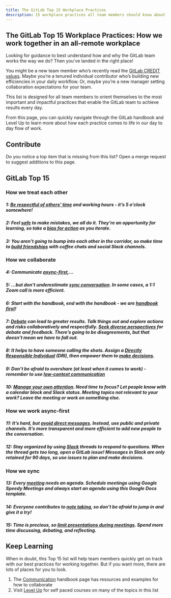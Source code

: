 ```yaml
---
title: The GitLab Top 15 Workplace Practices
description: 15 workplace practices all team members should know about how we work together.
---
```


## The GitLab Top 15 Workplace Practices: How we work together in an all-remote workplace

Looking for guidance to best understand how and why the GitLab team works the way we do? Then you’ve landed in the right place!

You might be a new team member who’s recently read the [GitLab CREDIT values](https://handbook.gitlab.com/handbook/values/). Maybe you’re a tenured individual contributor who’s building new efficiencies in your daily workflow. Or, maybe you’re a new manager setting collaboration expectations for your team.

This list is designed for all team members to orient themselves to the most important and impactful practices that enable the GitLab team to achieve results every day.

From this page, you can quickly navigate through the GitLab handbook and Level Up to learn more about how each practice comes to life in our day to day flow of work.

## Contribute

Do you notice a top item that is missing from this list? Open a merge request to suggest additions to this page.

## GitLab Top 15

### How we treat each other

##### 1: [Be respectful of others' time](https://handbook.gitlab.com/handbook/communication/#be-respectful-of-others-time) and working hours - it’s 5 o'clock somewhere!

##### 2: Feel [safe](https://handbook.gitlab.com/handbook/leadership/emotional-intelligence/psychological-safety/) to make mistakes, we all do it. They’re an opportunity for learning, so take a [bias for action](https://handbook.gitlab.com/handbook/values/#bias-for-action) as you iterate.

##### 3: You aren’t going to bump into each other in the corridor, so make time to [build friendships](https://handbook.gitlab.com/handbook/communication/#informal-communication) with coffee chats and social Slack channels.

### How we collaborate

##### 4: Communicate [async-first](https://handbook.gitlab.com/handbook/communication/#asynchronous-communication),...

##### 5: ...but don’t underestimate [sync conversation](https://handbook.gitlab.com/handbook/communication/#effective--responsible-communication-guidelines). In some cases, a 1:1 Zoom call is more efficient.

##### 6: Start with the handbook, end with the handbook - we are [handbook first](https://handbook.gitlab.com/handbook/company/culture/all-remote/handbook-first/)!

##### 7: [Debate](https://handbook.gitlab.com/handbook/values/#disagree-commit-and-disagree) can lead to greater results. Talk things out and explore actions and risks collaboratively and respectfully. [Seek diverse perspectives](https://handbook.gitlab.com/handbook/values/#seek-diverse-perspectives) for debate and feedback. There’s going to be disagreements, but that doesn’t mean we have to fall out.

##### 8: It helps to have someone calling the shots. Assign a [Directly Responsible Individual](https://handbook.gitlab.com/handbook/people-group/directly-responsible-individuals/#empowering-dris) (DRI), then empower them to [make decisions](https://handbook.gitlab.com/teamops/decision-velocity).

##### 9: Don’t be afraid to overshare (at least when it comes to work) - remember to use [low-context communication](https://handbook.gitlab.com/teamops/decision-velocity/#low-context-communication)

##### 10: [Manage your own attention](https://handbook.gitlab.com/handbook/company/culture/all-remote/live-doc-meetings/). Need time to focus? Let people know with a calendar block and Slack status. Meeting topics not relevant to your work? Leave the meeting or work on something else.

### How we work async-first

##### 11: It’s hard, but [avoid direct messages](https://handbook.gitlab.com/handbook/communication/#avoid-direct-messages). Instead, use public and private channels. It’s more transparent and more efficient to add new people to the conversation.

##### 12: Stay organized by using [Slack](https://handbook.gitlab.com/handbook/communication/#general-guidelines) threads to respond to questions. When the thread gets too long, open a GitLab issue! Messages in Slack are only retained for 90 days, so use issues to plan and make decisions.

### How we sync

##### 13: Every [meeting](https://handbook.gitlab.com/handbook/company/culture/all-remote/live-doc-meetings/) needs an agenda. Schedule meetings using Google Speedy Meetings and always start an agenda using this Google Docs template.

##### 14: Everyone contributes to [note taking](https://handbook.gitlab.com/handbook/communication/#smart-note-taking-in-meetings), so don’t be afraid to jump in and give it a try!

##### 15: Time is precious, so [limit presentations during meetings](https://handbook.gitlab.com/handbook/communication/#few-meetings-with-presentations). Spend more time discussing, debating, and reflecting.


## Keep Learning

When in doubt, this Top 15 list will help team members quickly get on track with our best practices for working together. But if you want more, there are lots of places for you to look.

1. The [Communication](https://handbook.gitlab.com/handbook/communication/) handbook page has resources and examples for how to collaborate
1. Visit [Level Up](https://levelup.gitlab.com/) for self paced courses on many of the topics in this list

